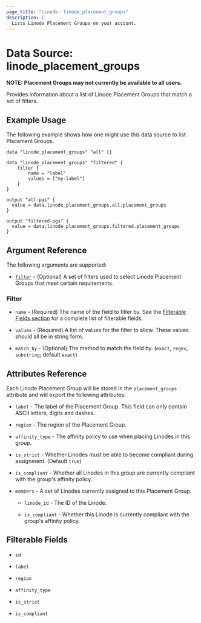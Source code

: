 ```yaml
---
page_title: "Linode: linode_placement_groups"
description: |-
  Lists Linode Placement Groups on your account.
---
```


# Data Source: linode\_placement\_groups

**NOTE: Placement Groups may not currently be available to all users.**

Provides information about a list of Linode Placement Groups that match a set of filters.

## Example Usage

The following example shows how one might use this data source to list Placement Groups.

```hcl
data "linode_placement_groups" "all" {}

data "linode_placement_groups" "filtered" {
    filter {
        name = "label"
        values = ["my-label"]
    }
}

output "all-pgs" {
  value = data.linode_placement_groups.all.placement_groups
}

output "filtered-pgs" {
  value = data.linode_placement_groups.filtered.placement_groups
}
```

## Argument Reference

The following arguments are supported:

* [`filter`](#filter) - (Optional) A set of filters used to select Linode Placement Groups that meet certain requirements.

### Filter

* `name` - (Required) The name of the field to filter by. See the [Filterable Fields section](#filterable-fields) for a complete list of filterable fields.

* `values` - (Required) A list of values for the filter to allow. These values should all be in string form.

* `match_by` - (Optional) The method to match the field by. (`exact`, `regex`, `substring`; default `exact`)

## Attributes Reference

Each Linode Placement Group will be stored in the `placement_groups` attribute and will export the following attributes:

* `label` - The label of the Placement Group. This field can only contain ASCII letters, digits and dashes.

* `region` - The region of the Placement Group.

* `affinity_type` - The affinity policy to use when placing Linodes in this group.

* `is_strict` - Whether Linodes must be able to become compliant during assignment. (Default `true`)

* `is_compliant` - Whether all Linodes in this group are currently compliant with the group's affinity policy.

* `members` - A set of Linodes currently assigned to this Placement Group.

  * `linode_id` - The ID of the Linode.

  * `is_compliant` - Whether this Linode is currently compliant with the group's affinity policy.

## Filterable Fields

* `id`

* `label`

* `region`

* `affinity_type`

* `is_strict`

* `is_compliant`
